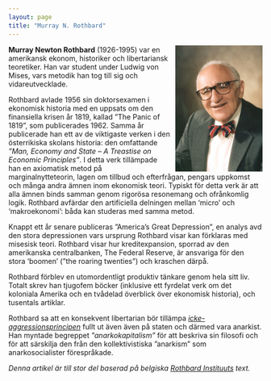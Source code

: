 ```yaml
---
layout: page
title: "Murray N. Rothbard"
---
```


<img style="float: right; height: 250px; padding-left: 10px" src="assets/images/MurrayBW.jpg">

**Murray Newton Rothbard** (1926-1995) var en amerikansk ekonom, historiker och libertariansk teoretiker. Han var student under Ludwig von Mises, vars metodik han tog till sig och vidareutvecklade.

Rothbard avlade 1956 sin doktorsexamen i ekonomisk historia med en uppsats om  den finansiella krisen år 1819, kallad ”The Panic of 1819”, som publicerades 1962. Samma år publicerade han ett av de viktigaste verken i den österrikiska skolans historia: den omfattande *”Man, Economy and State – A Treastise on Economic Principles”*. I detta verk tillämpade han en axiomatisk metod på marginalnytteteorin, lagen om tillbud och efterfrågan, pengars uppkomst och många andra ämnen inom ekonomisk teori. Typiskt för detta verk är att alla ämnen binds samman genom rigorösa resonemang och ofrånkomlig logik. Rothbard avfärdar den artificiella delningen mellan ‘micro’ och ‘makroekonomi’: båda kan studeras med samma metod.

Knappt ett år senare publiceras ”America’s Great Depression”, en analys avd den stora depressionen vars ursprung Rothbard visar kan förklaras med misesisk teori. Rothbard visar hur kreditexpansion, sporrad av den amerikanska centralbanken, The Federal Reserve, är ansvariga för den stora ‘boomen’ (”the roaring twenties”) och kraschen därpå.

Rothbard förblev en utomordentligt produktiv tänkare genom hela sitt liv. Totalt skrev han tjugofem böcker (inklusive ett fyrdelat verk om det koloniala Amerika och en tvådelad överblick över ekonomisk historia), och tusentals artiklar.

Rothbard sa att en konsekvent libertarian bör tillämpa *[icke-aggressionsprincipen](https://en.wikipedia.org/wiki/Non-aggression_principle)* fullt ut även även på staten och därmed vara anarkist. Han myntade begreppet *"anarkokapitalism”* för att beskriva sin filosofi och för att särskilja den från den kollektivistiska ”anarkism” som anarkosocialister förespråkade.

*Denna artikel är till stor del baserad på belgiska [Rothbard Instituuts](https://web.archive.org/web/20150217195411/http://rothbard.be/faq) text.*